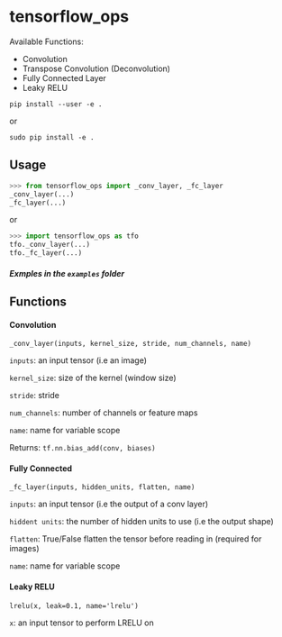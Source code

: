 # tensorflow_ops

Available Functions:

- Convolution
- Transpose Convolution (Deconvolution)
- Fully Connected Layer
- Leaky RELU

`pip install --user -e .`

or

`sudo pip install -e .`


## Usage

```python
>>> from tensorflow_ops import _conv_layer, _fc_layer
_conv_layer(...)
_fc_layer(...)
```

or

```python
>>> import tensorflow_ops as tfo
tfo._conv_layer(...)
tfo._fc_layer(...)
```
##### Exmples in the `examples` folder

## Functions

#### Convolution
`_conv_layer(inputs, kernel_size, stride, num_channels, name)`

`inputs`: an input tensor (i.e an image)

`kernel_size`: size of the kernel (window size)

`stride`: stride

`num_channels`: number of channels or feature maps

`name`: name for variable scope

Returns: `tf.nn.bias_add(conv, biases)` 



#### Fully Connected
`_fc_layer(inputs, hidden_units, flatten, name)`

`inputs`: an input tensor (i.e the output of a conv layer)

`hiddent units`: the number of hidden units to use (i.e the output shape)

`flatten`: True/False flatten the tensor before reading in (required for images)

`name`: name for variable scope



#### Leaky RELU
`lrelu(x, leak=0.1, name='lrelu')`

`x`: an input tensor to perform LRELU on





